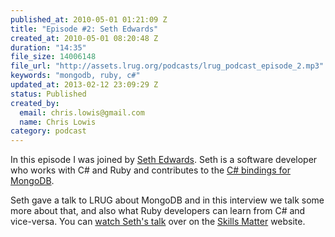 ```yaml
--- 
published_at: 2010-05-01 01:21:09 Z
title: "Episode #2: Seth Edwards"
created_at: 2010-05-01 08:20:48 Z
duration: "14:35"
file_size: 14006148
file_url: "http://assets.lrug.org/podcasts/lrug_podcast_episode_2.mp3"
keywords: "mongodb, ruby, c#"
updated_at: 2013-02-12 23:09:29 Z
status: Published
created_by: 
  email: chris.lowis@gmail.com
  name: Chris Lowis
category: podcast
---
```


In this episode I was joined by <a href="http://codesnotdead.blogspot.com">Seth Edwards</a>. Seth is a software developer who works with C# and Ruby and contributes to the <a href="http://github.com/samus/mongodb-csharp">C# bindings for MongoDB</a>. 

Seth gave a talk to LRUG about MongoDB and in this interview we talk some more about that, and also what Ruby developers can learn from C# and vice-versa. You can <a href="http://skillsmatter.com/podcast/ajax-ria/seth-edwards-mongodb">watch Seth's talk</a> over on the <a href="http://skillsmatter.com">Skills Matter</a> website.


